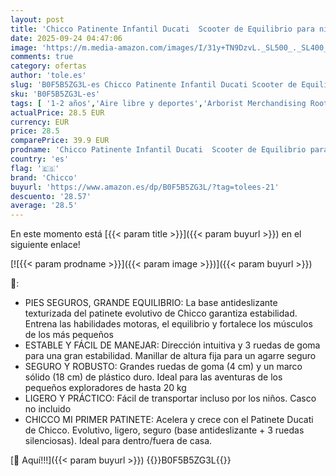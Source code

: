```yaml
---
layout: post
title: 'Chicco Patinente Infantil Ducati  Scooter de Equilibrio para niños  Patinente niño  Ligero y Fácil de Llevar  Plataforma Antideslizante  de 2 a 4 Años  3 Ruedas  MAX 20 kg  Rojo  Idea de Regalo'
date: 2025-09-24 04:47:06
image: 'https://m.media-amazon.com/images/I/31y+TN9DzvL._SL500_._SL400_.jpg'
comments: true
category: ofertas
author: 'tole.es'
slug: 'B0F5B5ZG3L-es Chicco Patinente Infantil Ducati Scooter de Equilibrio...'
sku: 'B0F5B5ZG3L-es'
tags: [ '1-2 años','Aire libre y deportes','Arborist Merchandising Root','Bicicletas, triciclos y correpasillos','Juguetes','Juguetes y juegos','Patinetes para niños','Self Service','Special Features Stores','b6d17eda-2c26-45ed-a098-453a9f96e839_0','b6d17eda-2c26-45ed-a098-453a9f96e839_6501','chicco','🇪🇸', ]
actualPrice: 28.5 EUR
currency: EUR
price: 28.5
comparePrice: 39.9 EUR
prodname: 'Chicco Patinente Infantil Ducati  Scooter de Equilibrio para niños  Patinente niño  Ligero y Fácil de Llevar  Plataforma Antideslizante  de 2 a 4 Años  3 Ruedas  MAX 20 kg  Rojo  Idea de Regalo'
country: 'es'
flag: '🇪🇸'
brand: 'Chicco'
buyurl: 'https://www.amazon.es/dp/B0F5B5ZG3L/?tag=tolees-21'
descuento: '28.57'
average: '28.5'
---
```


En este momento está [{{< param title >}}]({{< param buyurl >}}) en el siguiente enlace!

[![{{< param prodname >}}]({{< param image >}})]({{< param buyurl >}})

🔎:

- PIES SEGUROS, GRANDE EQUILIBRIO: La base antideslizante texturizada del patinete evolutivo de Chicco garantiza estabilidad. Entrena las habilidades motoras, el equilibrio y fortalece los músculos de los más pequeños
- ESTABLE Y FÁCIL DE MANEJAR: Dirección intuitiva y 3 ruedas de goma para una gran estabilidad. Manillar de altura fija para un agarre seguro
- SEGURO Y ROBUSTO: Grandes ruedas de goma (4 cm) y un marco sólido (18 cm) de plástico duro. Ideal para las aventuras de los pequeños exploradores de hasta 20 kg
- LIGERO Y PRÁCTICO: Fácil de transportar incluso por los niños. Casco no incluido
- CHICCO MI PRIMER PATINETE: Acelera y crece con el Patinete Ducati de Chicco. Evolutivo, ligero, seguro (base antideslizante + 3 ruedas silenciosas). Ideal para dentro/fuera de casa.

[🛒 Aquí!!!]({{< param buyurl >}})
{{<world>}}B0F5B5ZG3L{{</world>}}
